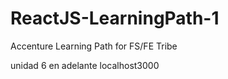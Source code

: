 # ReactJS-LearningPath-1
Accenture Learning Path for FS/FE Tribe

unidad 6 en adelante
localhost3000
